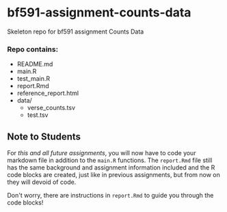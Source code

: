 # bf591-assignment-counts-data

Skeleton repo for bf591 assignment Counts Data

### Repo contains:
  - README.md
  - main.R
  - test_main.R
  - report.Rmd
  - reference_report.html
  - data/
    - verse_counts.tsv
    - test.tsv

## Note to Students

For _this and all future assignments_, you will now have to code your markdown
file in addition to the `main.R` functions. The `report.Rmd` file still has the
same background and assignment information included and the R code blocks are
created, just like in previous assignments, but from now on they will devoid of
code.

Don't worry, there are instructions in `report.Rmd` to guide you through the
code blocks!
